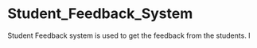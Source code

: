 # Student_Feedback_System
 Student Feedback system is used to get the feedback from the students. I
